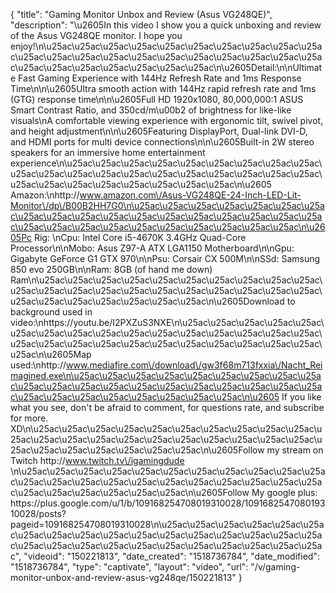 {
    "title": "Gaming Monitor Unbox and Review (Asus VG248QE)",
    "description": "\u2605In this video I show you a quick unboxing and review of the Asus VG248QE monitor. I hope you enjoy!\n\u25ac\u25ac\u25ac\u25ac\u25ac\u25ac\u25ac\u25ac\u25ac\u25ac\u25ac\u25ac\u25ac\u25ac\u25ac\u25ac\u25ac\u25ac\u25ac\u25ac\u25ac\u25ac\u25ac\u25ac\u25ac\u25ac\u25ac\u25ac\n\u2605Detail:\n\nUltimate Fast Gaming Experience with 144Hz Refresh Rate and 1ms Response Time\n\n\u2605Ultra smooth action with 144Hz rapid refresh rate and 1ms (GTG) response time\n\n\u2605Full HD 1920x1080, 80,000,000:1 ASUS Smart Contrast Ratio, and 350cd\/m\u00b2 of brightness for like-like visuals\nA comfortable viewing experience with ergonomic tilt, swivel pivot, and height adjustment\n\n\u2605Featuring DisplayPort, Dual-link DVI-D, and HDMI ports for multi device connections\n\n\u2605Built-in 2W stereo speakers for an immersive home entertainment experience\n\u25ac\u25ac\u25ac\u25ac\u25ac\u25ac\u25ac\u25ac\u25ac\u25ac\u25ac\u25ac\u25ac\u25ac\u25ac\u25ac\u25ac\u25ac\u25ac\u25ac\u25ac\u25ac\u25ac\u25ac\u25ac\u25ac\u25ac\u25ac\n\u2605 Amazon:\nhttp:\/\/www.amazon.com\/Asus-VG248QE-24-Inch-LED-Lit-Monitor\/dp\/B00B2HH7G0\n\u25ac\u25ac\u25ac\u25ac\u25ac\u25ac\u25ac\u25ac\u25ac\u25ac\u25ac\u25ac\u25ac\u25ac\u25ac\u25ac\u25ac\u25ac\u25ac\u25ac\u25ac\u25ac\u25ac\u25ac\u25ac\u25ac\u25ac\u25ac\n\u2605Pc Rig: \nCpu: Intel Core i5-4670K 3.4GHz Quad-Core Processor\n\nMobo: Asus Z97-A ATX LGA1150 Motherboard\n\nGpu: Gigabyte GeForce G1 GTX 970\n\nPsu: Corsair CX 500M\n\nSSd: Samsung 850 evo 250GB\n\nRam: 8GB (of hand me down) Ram\n\u25ac\u25ac\u25ac\u25ac\u25ac\u25ac\u25ac\u25ac\u25ac\u25ac\u25ac\u25ac\u25ac\u25ac\u25ac\u25ac\u25ac\u25ac\u25ac\u25ac\u25ac\u25ac\u25ac\u25ac\u25ac\u25ac\u25ac\u25ac\n\u2605Download to background used in video:\nhttps:\/\/youtu.be\/I2PXZuS3NXE\n\u25ac\u25ac\u25ac\u25ac\u25ac\u25ac\u25ac\u25ac\u25ac\u25ac\u25ac\u25ac\u25ac\u25ac\u25ac\u25ac\u25ac\u25ac\u25ac\u25ac\u25ac\u25ac\u25ac\u25ac\u25ac\u25ac\u25ac\u25ac\n\u2605Map used:\nhttp:\/\/www.mediafire.com\/download\/gw3f68m713fxxia\/Nacht_Reimagined.exe\n\u25ac\u25ac\u25ac\u25ac\u25ac\u25ac\u25ac\u25ac\u25ac\u25ac\u25ac\u25ac\u25ac\u25ac\u25ac\u25ac\u25ac\u25ac\u25ac\u25ac\u25ac\u25ac\u25ac\u25ac\u25ac\u25ac\u25ac\u25ac\n\u2605 If you like what you see, don't be afraid to comment, for questions rate, and subscribe for more. XD\n\u25ac\u25ac\u25ac\u25ac\u25ac\u25ac\u25ac\u25ac\u25ac\u25ac\u25ac\u25ac\u25ac\u25ac\u25ac\u25ac\u25ac\u25ac\u25ac\u25ac\u25ac\u25ac\u25ac\u25ac\u25ac\u25ac\u25ac\u25ac\n\u2605Follow my stream on Twitch http:\/\/www.twitch.tv\/igamingdude \n\u25ac\u25ac\u25ac\u25ac\u25ac\u25ac\u25ac\u25ac\u25ac\u25ac\u25ac\u25ac\u25ac\u25ac\u25ac\u25ac\u25ac\u25ac\u25ac\u25ac\u25ac\u25ac\u25ac\u25ac\u25ac\u25ac\u25ac\u25ac\n\u2605Follow My google plus: https:\/\/plus.google.com\/u\/1\/b\/109168254708019310028\/109168254708019310028\/posts?pageid=109168254708019310028\n\u25ac\u25ac\u25ac\u25ac\u25ac\u25ac\u25ac\u25ac\u25ac\u25ac\u25ac\u25ac\u25ac\u25ac\u25ac\u25ac\u25ac\u25ac\u25ac\u25ac\u25ac\u25ac\u25ac\u25ac\u25ac\u25ac\u25ac\u25ac",
    "videoid": "150221813",
    "date_created": "1518736784",
    "date_modified": "1518736784",
    "type": "captivate",
    "layout": "video",
    "url": "\/v\/gaming-monitor-unbox-and-review-asus-vg248qe\/150221813"
}